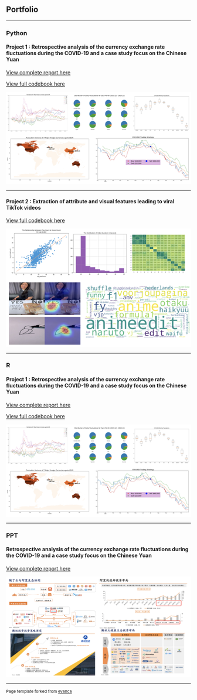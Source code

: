 ## Portfolio

---

### Python 

#### Project 1 : Retrospective analysis of the currency exchange rate fluctuations during the COVID-19 and a case study focus on the Chinese Yuan
[View complete report here](https://drive.google.com/file/d/10XaaOJVE-_Pvsk2JyGxMozxADWfJ82N5/view?usp=sharing)

[View full codebook here](https://colab.research.google.com/drive/1JuVrCFj5vFuQ9obNVlh9Yb17akc42E61?usp=sharing)

<img src="images/Project1.png?raw=true"/>

---
#### Project 2 : Extraction of attribute and visual features leading to viral TikTok videos 
[View full codebook here](https://colab.research.google.com/drive/1YHJSX09HjTB3ub-9vK1B_H6jQTYpLzL1?usp=sharing)

<img src="images/Project2.png?raw=true"/>

---

### R

#### Project 1 : Retrospective analysis of the currency exchange rate fluctuations during the COVID-19 and a case study focus on the Chinese Yuan
[View complete report here](https://drive.google.com/file/d/10XaaOJVE-_Pvsk2JyGxMozxADWfJ82N5/view?usp=sharing)

[View full codebook here](https://colab.research.google.com/drive/1JuVrCFj5vFuQ9obNVlh9Yb17akc42E61?usp=sharing)

<img src="images/Project1.png?raw=true"/>


---

### PPT

#### Retrospective analysis of the currency exchange rate fluctuations during the COVID-19 and a case study focus on the Chinese Yuan
[View complete report here](https://drive.google.com/file/d/1CejNUoduCt27VYteOrmwORtaGs7abGgh/view?usp=sharing)

<img src="images/PPT.png?raw=true"/>

---
<p style="font-size:11px">Page template forked from <a href="https://github.com/evanca/quick-portfolio">evanca</a></p>
<!-- Remove above link if you don't want to attibute -->
